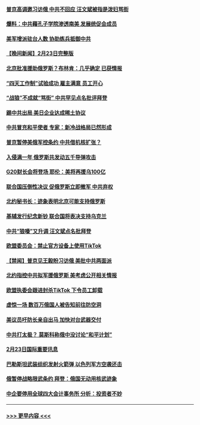 #### [普京高调邀习访俄 中共不回应 汪文斌被指是泼妇骂街](../pages/prog202/a103656273.md?t=02241243) 
#### [爆料：中共藉孔子学院渗透南美 发展统促会成员](../pages/prog202/a103656280.md?t=02241243) 
#### [美军增派驻台人数 协助练兵抵御中共](../pages/prog202/a103656271.md?t=02241243) 
#### [【晚间新闻】2月23日完整版](../pages/prog202/a103656234.md?t=02241243) 
#### [北京批准援助俄罗斯？布林肯：几乎确定 已获情报](../pages/prog202/a103656180.md?t=02241243) 
#### [“四天工作制”试验成功 雇主满意 员工开心](../pages/prog202/a103656131.md?t=02241243) 
#### [“战狼”不成就“骂街” 中共罕见点名批评拜登](../pages/prog202/a103656130.md?t=02241243) 
#### [踢中共出局 美日企业达成稀土协议](../pages/prog202/a103656122.md?t=02241243) 
#### [中共冒充和平使者 专家：新冷战格局已然形成](../pages/prog202/a103656121.md?t=02241243) 
#### [普京暂停美俄军控条约 中共借机核扩张？](../pages/prog202/a103656119.md?t=02241243) 
#### [入侵满一年 俄罗斯共发动五千导弹攻击](../pages/prog202/a103656118.md?t=02241243) 
#### [G20财长会将登场 耶伦：美将再援乌100亿](../pages/prog202/a103656120.md?t=02241243) 
#### [联合国压倒性决议 促俄罗斯立即撤军 中共弃权](../pages/prog202/a103656102.md?t=02241243) 
#### [北约秘书长：迹象表明北京可能支持俄罗斯](../pages/prog202/a103655891.md?t=02241243) 
#### [基辅发行纪念新钞 联合国将表决支持乌克兰](../pages/prog202/a103655890.md?t=02241243) 
#### [中共“狼嚎”又升调 汪文斌点名批拜登](../pages/prog202/a103655932.md?t=02241243) 
#### [欧盟委员会：禁止官方设备上使用TikTok](../pages/prog202/a103655902.md?t=02241243) 
#### [【禁闻】普京见王毅盼习访俄 美批中共两面派](../pages/prog202/a103655905.md?t=02241243) 
#### [北约指控中共拟军援俄罗斯 美考虑公开相关情报](../pages/prog202/a103655826.md?t=02241243) 
#### [欧盟执委会跟进封杀TikTok 下令员工卸载](../pages/prog202/a103655794.md?t=02241243) 
#### [虚惊一场 数百万俄国人被告知前往防空洞](../pages/prog202/a103655678.md?t=02241243) 
#### [美议员吁防长亲自出马 加快对台武器交付](../pages/prog202/a103655688.md?t=02241243) 
#### [中共打太极？ 莫斯科称俄中没讨论“和平计划”](../pages/prog202/a103655683.md?t=02241243) 
#### [2月23日国际重要讯息](../pages/prog202/a103655700.md?t=02241243) 
#### [巴勒斯坦武装组织发射火箭弹 以色列军方空袭还击](../pages/prog202/a103655640.md?t=02241243) 
#### [俄暂停战略限武条约 拜登：俄国无动用核武迹象](../pages/prog202/a103655636.md?t=02241243) 
#### [中企要停用全球四大会计事务所 分析：投资者不妙](../pages/prog202/a103655633.md?t=02241243) 

----
#### [ >>> 更早内容 <<< ](../indexes/prog202-earlier.md)
